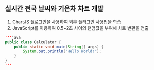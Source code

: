 ## 실시간 전국 날씨와 기온차 차트 개발

1. ChartJS 플로그인을 사용하여 외부 플러그인 사용법을 학습 
2. JavaScript를 이용하여 0.5~2초 사이의 랜덤값을 부여해 차트 변환을 연출 
```java
'''java
public class Calculator {
    public static void main(String[] args) {
        System.out.println("Hello World!"); 
    }
}
'''
```

